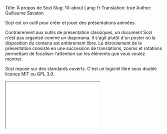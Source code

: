 Title: À propos de Sozi
Slug: 10-about
Lang: fr
Translation: true
Author: Guillaume Savaton

Sozi est un outil pour créer et jouer des présentations animées.

Contrairement aux outils de présentation classiques, un document Sozi n'est pas organisé comme un diaporama.
Il s'agit plutôt d'un poster où la disposition du contenu est entièrement libre.
Le déroulement de la présentation consiste en une succession de translations, zooms et rotations
permettant de focaliser l'attention sur les éléments que vous voulez montrer.

Sozi repose sur des standards ouverts.
C'est un logiciel libre sous double licence MIT ou GPL 3.0.

<div class="sozi">
    <iframe src="|filename|/images/ceci-nest-pas-un-diaporama.fast.svg">
    </iframe>
</div>

